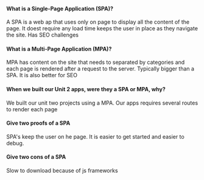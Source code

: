 #### What is a Single-Page Application (SPA)?
A SPA is a web ap that uses only on page to display all the content of the page. It doest require any load time keeps the user in place as they navigate the site. Has SEO challenges

#### What is a Multi-Page Application (MPA)?
MPA has content on the site that needs to separated by categories and each page is rendered after a request to the server. Typically bigger than a SPA. It is also better for SEO

#### When we built our Unit 2 apps, were they a SPA or MPA, why?
We built our unit two projects using a MPA. Our apps requires several routes to render each page

#### Give two proofs of a SPA
SPA's keep the user on he page. It is easier to get started and easier to debug.

#### Give two cons of a SPA
Slow to download because of js frameworks